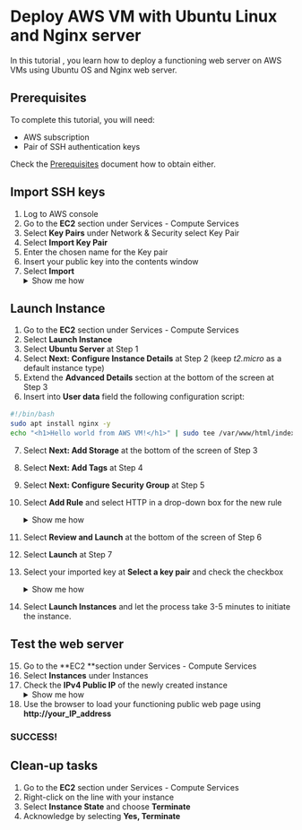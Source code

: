 # Deploy AWS VM with Ubuntu Linux and Nginx server

In this tutorial , you learn how to deploy a functioning web server on AWS VMs using Ubuntu OS and Nginx web server.

## Prerequisites

To complete this tutorial, you will need:

- AWS subscription
- Pair of SSH authentication keys

Check the [Prerequisites](/docs/prerequisites.md) document how to obtain either.

## Import SSH keys

1. Log to AWS console
2. Go to the **EC2** section under Services - Compute Services
3. Select **Key Pairs** under Network & Security select Key Pair
4. Select **Import Key Pair**
5. Enter the chosen name for the Key pair
6. Insert your public key into the contents window
7. Select **Import** <details><summary>Show me how</summary>![AWS_importkeypair](../images/AWS_importkeypair.jpg)</details>

## Launch Instance

1. Go to the **EC2** section under Services - Compute Services
2. Select **Launch Instance**
3. Select **Ubuntu Server** at Step 1
4. Select **Next: Configure Instance Details** at Step 2 (keep *t2.micro* as a default instance type)
5. Extend the **Advanced Details** section at the bottom of the screen at Step 3
6. Insert into **User data** field the following configuration script:

```bash
#!/bin/bash
sudo apt install nginx -y
echo "<h1>Hello world from AWS VM!</h1>" | sudo tee /var/www/html/index.html
```

7. Select **Next: Add Storage** at the bottom of the screen of Step 3
8. Select **Next: Add Tags** at Step 4
9. Select **Next: Configure Security Group** at Step 5
10. Select **Add Rule** and select HTTP in a drop-down box for the new rule <details><summary>Show me how</summary>![AWS_httpport](../images/AWS_httpport.jpg)</details>

11. Select **Review and Launch** at the bottom of the screen of Step 6
12. Select **Launch** at Step 7
13. Select your imported key at **Select a key pair** and check the checkbox <details><summary>Show me how</summary>![AWS_keypair](../images/AWS_keypair.jpg)</details>

21. Select **Launch Instances** and let the process take 3-5 minutes to initiate the instance.

## Test the web server

15. Go to the **EC2 **section under Services - Compute Services
16. Select **Instances** under Instances
17. Check the **IPv4 Public IP** of the newly created instance <details><summary>Show me how</summary>TBD</details>
18. Use the browser to load your functioning public web page using **http://your_IP_address**

### SUCCESS!

## Clean-up tasks

1. Go to the **EC2** section under Services - Compute Services
2. Right-click on the line with your instance
3. Select **Instance State** and choose **Terminate**
4. Acknowledge by selecting **Yes, Terminate**
